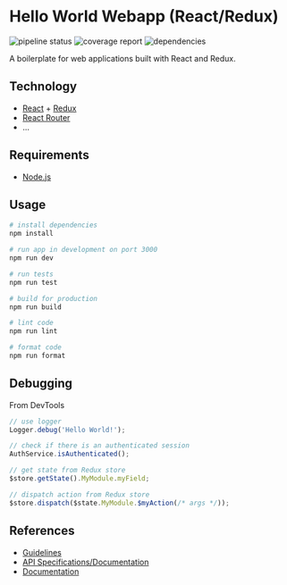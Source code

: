 # Hello World Webapp (React/Redux)

![pipeline status](https://gitlab.com/helloworld-nt/helloworld-react/badges/master/pipeline.svg)
![coverage report](https://gitlab.com/helloworld-nt/helloworld-react/badges/master/coverage.svg)
![dependencies](https://img.shields.io/david/naderio/helloworld-react.svg)

A boilerplate for web applications built with React and Redux.

## Technology

- [React](https://reactjs.org/) + [Redux](https://redux.js.org/)
- [React Router](https://reacttraining.com/react-router)
- ...

## Requirements

- [Node.js](https://nodejs.org/)

## Usage

```sh
# install dependencies
npm install

# run app in development on port 3000
npm run dev

# run tests
npm run test

# build for production
npm run build

# lint code
npm run lint

# format code
npm run format
```

## Debugging

From DevTools

```javascript
// use logger
Logger.debug('Hello World!');

// check if there is an authenticated session
AuthService.isAuthenticated();

// get state from Redux store
$store.getState().MyModule.myField;

// dispatch action from Redux store
$store.dispatch($state.MyModule.$myAction(/* args */));
```

## References

- [Guidelines](https://github.com/naderio/helloworld-dev/tree/master/docs/guidelines)
- [API Specifications/Documentation](https://starterspecapi.docs.apiary.io/)
- [Documentation](./docs)
